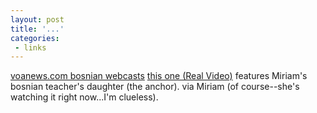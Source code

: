```yaml
---
layout: post
title: '...'
categories:
 - links
---
```


<a href="http://www.voanews.com/Bosnian/webcasts.cfm">voanews.com bosnian webcasts</a> <a href="http://www.voanews.com/real/voa/europe/bosn/bosn2230v.ram">this one (Real Video)</a> features Miriam's bosnian teacher's daughter (the anchor). via Miriam (of course--she's watching it right now...I'm clueless).

